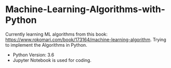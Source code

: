 # Machine-Learning-Algorithms-with-Python

Currently learning ML algorithms from this book: https://www.rokomari.com/book/173164/machine-learning-algorithm. 
Trying to implement the Algorithms in Python.

* Python Version: 3.6
* Jupyter Notebook is used for coding.
